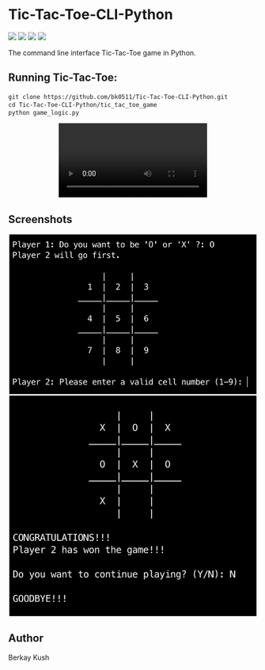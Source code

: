 # Tic-Tac-Toe-CLI-Python
![](https://img.shields.io/badge/Programming_Language-Python-blue.svg)
![](https://img.shields.io/badge/Game-Tic_Tac_Toe-yellow.svg)
![](https://img.shields.io/badge/Python_Version-3.10.5-brown.svg)
![](https://img.shields.io/badge/Status-Complete-green.svg)

The command line interface Tic-Tac-Toe game in Python.

## Running Tic-Tac-Toe:

```
git clone https://github.com/bk0511/Tic-Tac-Toe-CLI-Python.git
cd Tic-Tac-Toe-CLI-Python/tic_tac_toe_game
python game_logic.py
```

<p align="center">
<video src="https://user-images.githubusercontent.com/70837975/192800038-cfe0714f-150d-450d-bf71-d6a881da0e8a.mov" controls="controls" style="max-width: 730px;">
</video>
</p>

## Screenshots
<p align="center">
<img width=500 src="/resources/screenshot_1.png">
  <img width=500 src="/resources/screenshot_2.png">
</p>

## Author
Berkay Kush

